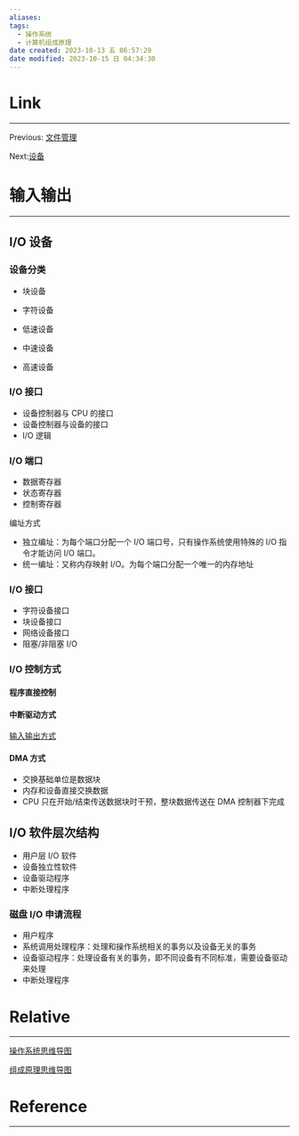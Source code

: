 ```yaml
---
aliases:
tags:
  - 操作系统
  - 计算机组成原理
date created: 2023-10-13 五 06:57:29
date modified: 2023-10-15 日 04:34:30
---
```


# Link

---

Previous: [文件管理](文件管理.md)

Next:[设备](设备.md)

# 输入输出

---

## I/O 设备

### 设备分类

- 块设备
- 字符设备

- 低速设备
- 中速设备
- 高速设备

### I/O 接口

- 设备控制器与 CPU 的接口
- 设备控制器与设备的接口
- I/O 逻辑

### I/O 端口

- 数据寄存器
- 状态寄存器
- 控制寄存器

编址方式

- 独立编址：为每个端口分配一个 I/O 端口号，只有操作系统使用特殊的 I/O 指令才能访问 I/O 端口。
- 统一编址：又称内存映射 I/O。为每个端口分配一个唯一的内存地址

### I/O 接口

- 字符设备接口
- 块设备接口
- 网络设备接口
- 阻塞/非阻塞 I/O

### I/O 控制方式

#### 程序直接控制

#### 中断驱动方式

[输入输出方式](输入输出方式.md#中断驱动方式)

#### DMA 方式

- 交换基础单位是数据块
- 内存和设备直接交换数据
- CPU 只在开始/结束传送数据块时干预，整块数据传送在 DMA 控制器下完成

## I/O 软件层次结构

- 用户层 I/O 软件
- 设备独立性软件
- 设备驱动程序
- 中断处理程序

### 磁盘 I/O 申请流程

- 用户程序
- 系统调用处理程序：处理和操作系统相关的事务以及设备无关的事务
- 设备驱动程序：处理设备有关的事务，即不同设备有不同标准，需要设备驱动来处理
- 中断处理程序

# Relative

---

[操作系统思维导图](操作系统思维导图.md)

[组成原理思维导图](组成原理思维导图.md)

# Reference

---
